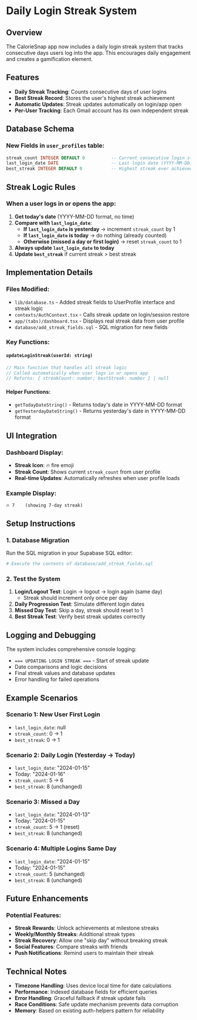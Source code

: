 # Daily Login Streak System

## Overview
The CalorieSnap app now includes a daily login streak system that tracks consecutive days users log into the app. This encourages daily engagement and creates a gamification element.

## Features
- **Daily Streak Tracking**: Counts consecutive days of user logins
- **Best Streak Record**: Stores the user's highest streak achievement
- **Automatic Updates**: Streak updates automatically on login/app open
- **Per-User Tracking**: Each Gmail account has its own independent streak

## Database Schema

### New Fields in `user_profiles` table:
```sql
streak_count INTEGER DEFAULT 0          -- Current consecutive login streak
last_login_date DATE                    -- Last login date (YYYY-MM-DD)
best_streak INTEGER DEFAULT 0           -- Highest streak ever achieved
```

## Streak Logic Rules

### When a user logs in or opens the app:
1. **Get today's date** (YYYY-MM-DD format, no time)
2. **Compare with `last_login_date`**:
   - **If `last_login_date` is yesterday** → increment `streak_count` by 1
   - **If `last_login_date` is today** → do nothing (already counted)
   - **Otherwise (missed a day or first login)** → reset `streak_count` to 1
3. **Always update `last_login_date` to today**
4. **Update `best_streak`** if current streak > best streak

## Implementation Details

### Files Modified:
- `lib/database.ts` - Added streak fields to UserProfile interface and streak logic
- `contexts/AuthContext.tsx` - Calls streak update on login/session restore
- `app/(tabs)/dashboard.tsx` - Displays real streak data from user profile
- `database/add_streak_fields.sql` - SQL migration for new fields

### Key Functions:

#### `updateLoginStreak(userId: string)`
```typescript
// Main function that handles all streak logic
// Called automatically when user logs in or opens app
// Returns: { streakCount: number; bestStreak: number } | null
```

#### Helper Functions:
- `getTodayDateString()` - Returns today's date in YYYY-MM-DD format
- `getYesterdayDateString()` - Returns yesterday's date in YYYY-MM-DD format

## UI Integration

### Dashboard Display:
- **Streak Icon**: 🔥 fire emoji
- **Streak Count**: Shows current `streak_count` from user profile
- **Real-time Updates**: Automatically refreshes when user profile loads

### Example Display:
```
🔥 7    (showing 7-day streak)
```

## Setup Instructions

### 1. Database Migration
Run the SQL migration in your Supabase SQL editor:
```bash
# Execute the contents of database/add_streak_fields.sql
```

### 2. Test the System
1. **Login/Logout Test**: Login → logout → login again (same day)
   - Streak should increment only once per day
2. **Daily Progression Test**: Simulate different login dates
3. **Missed Day Test**: Skip a day, streak should reset to 1
4. **Best Streak Test**: Verify best streak updates correctly

## Logging and Debugging

The system includes comprehensive console logging:
- `=== UPDATING LOGIN STREAK ===` - Start of streak update
- Date comparisons and logic decisions
- Final streak values and database updates
- Error handling for failed operations

## Example Scenarios

### Scenario 1: New User First Login
- `last_login_date`: null
- `streak_count`: 0 → 1
- `best_streak`: 0 → 1

### Scenario 2: Daily Login (Yesterday → Today)
- `last_login_date`: "2024-01-15"
- Today: "2024-01-16"
- `streak_count`: 5 → 6
- `best_streak`: 8 (unchanged)

### Scenario 3: Missed a Day
- `last_login_date`: "2024-01-13"
- Today: "2024-01-15"
- `streak_count`: 5 → 1 (reset)
- `best_streak`: 8 (unchanged)

### Scenario 4: Multiple Logins Same Day
- `last_login_date`: "2024-01-15"
- Today: "2024-01-15"
- `streak_count`: 5 (unchanged)
- `best_streak`: 8 (unchanged)

## Future Enhancements

### Potential Features:
- **Streak Rewards**: Unlock achievements at milestone streaks
- **Weekly/Monthly Streaks**: Additional streak types
- **Streak Recovery**: Allow one "skip day" without breaking streak
- **Social Features**: Compare streaks with friends
- **Push Notifications**: Remind users to maintain their streak

## Technical Notes

- **Timezone Handling**: Uses device local time for date calculations
- **Performance**: Indexed database fields for efficient queries
- **Error Handling**: Graceful fallback if streak update fails
- **Race Conditions**: Safe update mechanism prevents data corruption
- **Memory**: Based on existing auth-helpers pattern for reliability
